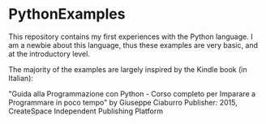 # PythonExamples
This repository contains my first experiences with the Python language. I am a newbie about this language, thus these examples are very basic, and at the introductory level.

The majority of the examples are largely inspired by the Kindle book (in Italian):

"Guida alla Programmazione con Python - Corso completo per Imparare a Programmare in poco tempo" by Giuseppe Ciaburro
Publisher: 2015, CreateSpace Independent Publishing Platform
